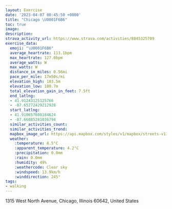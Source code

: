 ```yaml
---
layout: Exercise
date: '2023-04-07 00:45:50 +0000'
title: "Chicago \U0001F6B6"
toc: true
image:
description:
strava_activity_url: https://www.strava.com/activities/8845325709
exercise_data:
  emoji: "\U0001F6B6"
  average_heartrate: 113.1bpm
  max_heartrate: 127.0bpm
  average_watts: W
  max_watts: W
  distance_in_miles: 0.56mi
  pace_per_mile: 17m50s/mi
  elevation_high: 183.5m
  elevation_low: 180.7m
  total_elevation_gain_in_feet: 7.5ft
  end_latlng:
  - 41.91243125125766
  - -87.65272429212928
  start_latlng:
  - 41.910657808184624
  - -87.66085281036794
  similar_activities_count:
  similar_activities_trend:
  mapbox_image_url: https://api.mapbox.com/styles/v1/mapbox/streets-v11/static/path-5+787af2-1.0(utx~Fj%7B_vOCmE%40eCIuIGoBU%7BAEi%40Fc%40JSDUCEIAMK%40SCG%5BG),pin-s-s+e5b22e(-87.65894,41.91067),pin-s-f+89ae00(-87.65362999999999,41.91107)/auto/800x800?access_token=pk.eyJ1Ijoiam9zaGJlY2ttYW4iLCJhIjoiY205eWR2aDd1MWZ6djJrbXc4a3M0bWZleiJ9.XiG9OWkNcZk2QzjJbxLB4A
  weather:
    :temperature: 8.5°C
    :apparent_temperature: 4.2°C
    :precipitation: 0.0mm
    :rain: 0.0mm
    :humidity: 49%
    :weathercode: Clear sky
    :windspeed: 13.9km/h
    :winddirection: 245°
tags:
- walking
---
```

1315 West North Avenue, Chicago, Illinois 60642, United States
